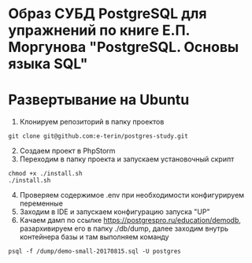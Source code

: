 # Образ СУБД PostgreSQL для упражнений по книге Е.П. Моргунова "PostgreSQL. Основы языка SQL"

# Развертывание на Ubuntu

1. Клонируем репозиторий в папку проектов
 ```shell
git clone git@github.com:e-terin/postgres-study.git
```
2. Создаем проект в PhpStorm
3. Переходим в папку проекта и запускаем установочный скрипт
 ```shell
chmod +x ./install.sh
./install.sh
```
4. Проверяем содержимое .env при необходимости конфигурируем переменные
5. Заходим в IDE и запускаем конфигурацию запуска "UP"
6. Качаем дамп по ссылке https://postgrespro.ru/education/demodb, разархивируем его в папку ./db/dump, далее заходим внутрь контейнера базы и там выполняем команду

```shell
psql -f /dump/demo-small-20170815.sql -U postgres
```